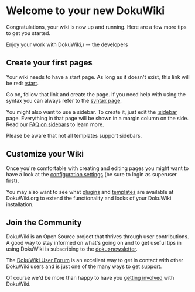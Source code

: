 # Welcome to your new DokuWiki

Congratulations, your wiki is now up and running. Here are a few more tips to get you started.

Enjoy your work with DokuWiki,\\
-- the developers

## Create your first pages

Your wiki needs to have a start page. As long as it doesn't exist, this link will be red: [:start](/start).

Go on, follow that link and create the page. If you need help with using the syntax you can always refer to the [syntax page](wiki/syntax).

You might also want to use a sidebar. To create it, just edit the [:sidebar](/sidebar) page. Everything in that page will be shown in a margin column on the side. Read our [FAQ on sidebars](doku>faq/sidebar) to learn more.

Please be aware that not all templates support sidebars.

## Customize your Wiki

Once you're comfortable with creating and editing pages you might want to have a look at the [configuration settings](this>doku.php?do=admin&page=config) (be sure to login as superuser first).

You may also want to see what [plugins](doku>plugins) and [templates](doku>templates) are available at DokuWiki.org to extend the functionality and looks of your DokuWiki installation.

## Join the Community

DokuWiki is an Open Source project that thrives through user contributions. A good way to stay informed on what's going on and to get useful tips in using DokuWiki is subscribing to the [doku>newsletter](doku>newsletter).

The [DokuWiki User Forum](http://forum.dokuwiki.org) is an excellent way to get in contact with other DokuWiki users and is just one of the many ways to get [support](doku>faq/support).

Of course we'd be more than happy to have you [getting involved](doku>teams/getting_involved) with DokuWiki.

